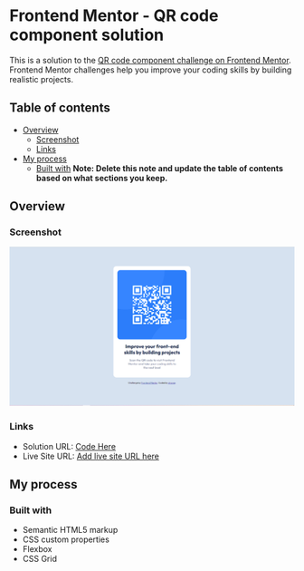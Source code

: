 # Frontend Mentor - QR code component solution

This is a solution to the [QR code component challenge on Frontend Mentor](https://www.frontendmentor.io/challenges/qr-code-component-iux_sIO_H). Frontend Mentor challenges help you improve your coding skills by building realistic projects. 

## Table of contents

- [Overview](#overview)
  - [Screenshot](#screenshot)
  - [Links](#links)
- [My process](#my-process)
  - [Built with](#built-with)
**Note: Delete this note and update the table of contents based on what sections you keep.**

## Overview

### Screenshot

![](./images/qr-code-screenshot.png)

### Links

- Solution URL: [Code Here](https://github.com/stravse/frontendMentor-QR-code)
- Live Site URL: [Add live site URL here](https://stravse.github.io/frontendMentor-QR-code/)

## My process

### Built with

- Semantic HTML5 markup
- CSS custom properties
- Flexbox
- CSS Grid

